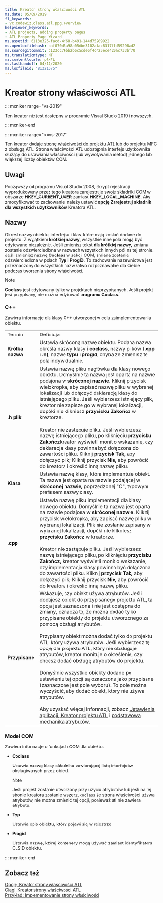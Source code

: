 ```yaml
---
title: Kreator strony właściwości ATL
ms.date: 05/09/2019
f1_keywords:
- vc.codewiz.class.atl.ppg.overview
helpviewer_keywords:
- ATL projects, adding property pages
- ATL Property Page Wizard
ms.assetid: 6113e325-facd-4f68-b491-144d75209922
ms.openlocfilehash: eaf070d5a98a05dbe3102afac8317ffd59298ad2
ms.sourcegitcommit: c123cc76bb2b6c5cde6f4c425ece420ac733bf70
ms.translationtype: MT
ms.contentlocale: pl-PL
ms.lasthandoff: 04/14/2020
ms.locfileid: "81321675"
---
```

# <a name="atl-property-page-wizard"></a>Kreator strony właściwości ATL

::: moniker range="vs-2019"

Ten kreator nie jest dostępny w programie Visual Studio 2019 i nowszych.

::: moniker-end

::: moniker range="<=vs-2017"

Ten kreator [dodaje stronę właściwości do projektu ATL](../../atl/reference/adding-an-atl-property-page.md) lub do projektu MFC z obsługą ATL. Strona właściwości ATL udostępnia interfejs użytkownika służący do ustawiania właściwości (lub wywoływania metod) jednego lub większej liczby obiektów COM.

## <a name="remarks"></a>Uwagi

Począwszy od programu Visual Studio 2008, skrypt rejestracji wyprodukowany przez tego kreatora zarejestruje swoje składniki COM w obszarze **HKEY_CURRENT_USER** zamiast **HKEY_LOCAL_MACHINE**. Aby zmodyfikować to zachowanie, należy ustawić **opcję Zarejestruj składnik dla wszystkich użytkowników** Kreatora ATL.

## <a name="names"></a>Nazwy

Określ nazwy obiektu, interfejsu i klas, które mają zostać dodane do projektu. Z wyjątkiem **krótkiej nazwy,** wszystkie inne pola mogą być edytowane niezależnie. Jeśli zmienisz tekst **dla krótkiej nazwy,** zmiana zostanie odzwierciedlona w nazwach wszystkich innych pól na tej stronie. Jeśli zmienisz nazwę **Coclass** w sekcji COM, zmiana zostanie odzwierciedlona w polach **Typ** i **ProgID.** To zachowanie nazewnictwa jest przeznaczony do wszystkich nazw łatwo rozpoznawalne dla Ciebie podczas tworzenia strony właściwości.

> [!NOTE]
> **Coclass** jest edytowalny tylko w projektach nieprzypisanych. Jeśli projekt jest przypisany, nie można edytować **programu Coclass**.

### <a name="c"></a>C++

Zawiera informacje dla klasy C++ utworzonej w celu zaimplementowania obiektu.

|||
|-|-|
|Termin|Definicja|
|**Krótka nazwa**|Ustawia skróconą nazwę obiektu. Podana nazwa określa nazwy klasy i **coclass,** nazwy plików (**.cpp** i **.h),** nazwę **typu** i **progid**, chyba że zmienisz te pola indywidualnie.|
|**.h plik**|Ustawia nazwę pliku nagłówka dla klasy nowego obiektu. Domyślnie ta nazwa jest oparta na nazwie podajona w **skróconej nazwie**. Kliknij przycisk wielokropka, aby zapisać nazwę pliku w wybranej lokalizacji lub dołączyć deklarację klasy do istniejącego pliku. Jeśli wybierzesz istniejący plik, kreator nie zapisze go w wybranej lokalizacji, dopóki nie klikniesz **przycisku Zakończ** w kreatorze.<br /><br /> Kreator nie zastępuje pliku. Jeśli wybierzesz nazwę istniejącego pliku, po kliknięciu **przycisku Zakończ**kreator wyświetli monit o wskazanie, czy deklaracja klasy powinna być dołączona do zawartości pliku. Kliknij **przycisk Tak,** aby dołączyć plik; Kliknij przycisk **Nie,** aby powrócić do kreatora i określić inną nazwę pliku.|
|**Klasa**|Ustawia nazwę klasy, która implementuje obiekt. Ta nazwa jest oparta na nazwie podającej w **skróconej nazwie,** poprzedzonej "C", typowym prefiksem nazwy klasy.|
|**.cpp**|Ustawia nazwę pliku implementacji dla klasy nowego obiektu. Domyślnie ta nazwa jest oparta na nazwie podajona w **skróconej nazwie**. Kliknij przycisk wielokropka, aby zapisać nazwę pliku w wybranej lokalizacji. Plik nie zostanie zapisany w wybranej lokalizacji, dopóki nie klikniesz **przycisku Zakończ** w kreatorze.<br /><br /> Kreator nie zastępuje pliku. Jeśli wybierzesz nazwę istniejącego pliku, po kliknięciu **przycisku Zakończ,** kreator wyświetli monit o wskazanie, czy implementacja klasy powinna być dołączona do zawartości pliku. Kliknij **przycisk Tak,** aby dołączyć plik; Kliknij przycisk **Nie,** aby powrócić do kreatora i określić inną nazwę pliku.|
|**Przypisane**|Wskazuje, czy obiekt używa atrybutów. Jeśli dodajesz obiekt do przypisanego projektu ATL, ta opcja jest zaznaczona i nie jest dostępna do zmiany, oznacza to, że można dodać tylko przypisane obiekty do projektu utworzonego za pomocą obsługi atrybutów.<br /><br /> Przypisany obiekt można dodać tylko do projektu ATL, który używa atrybutów. Jeśli wybierzesz tę opcję dla projektu ATL, który nie obsługuje atrybutów, kreator monituje o określenie, czy chcesz dodać obsługę atrybutów do projektu.<br /><br /> Domyślnie wszystkie obiekty dodane po ustawieniu tej opcji są oznaczone jako przypisane (zaznaczone jest pole wyboru). To pole można wyczyścić, aby dodać obiekt, który nie używa atrybutów.<br /><br /> Aby uzyskać więcej informacji, zobacz [Ustawienia aplikacji, Kreator projektu ATL](../../atl/reference/application-settings-atl-project-wizard.md) i [podstawowa mechanika atrybutów.](../../windows/basic-mechanics-of-attributes.md)|

### <a name="com"></a>Model COM

Zawiera informacje o funkcjach COM dla obiektu.

- **Coclass**

   Ustawia nazwę klasy składnika zawierającej listę interfejsów obsługiwanych przez obiekt.

   > [!NOTE]
   > Jeśli projekt zostanie utworzony przy użyciu atrybutów lub jeśli na tej stronie kreatora zostanie wszerz, `coclass` że strona właściwości używa atrybutów, nie można zmienić tej opcji, ponieważ atl nie zawiera atrybutu.

- **Typ**

   Ustawia opis obiektu, który pojawi się w rejestrze

- **Progid**

   Ustawia nazwę, której kontenery mogą używać zamiast identyfikatora CLSID obiektu.

::: moniker-end

## <a name="see-also"></a>Zobacz też

[Opcje, Kreator strony właściwości ATL](../../atl/reference/options-atl-property-page-wizard.md)<br/>
[Ciągi, Kreator strony właściwości ATL](../../atl/reference/strings-atl-property-page-wizard.md)<br/>
[Przykład: Implementowanie strony właściwości](../../atl/example-implementing-a-property-page.md)
